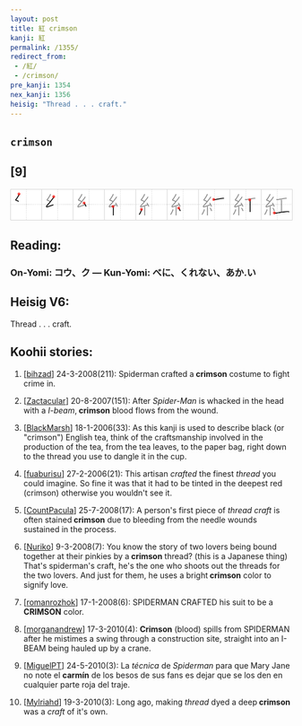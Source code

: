 ```yaml
---
layout: post
title: 紅 crimson
kanji: 紅
permalink: /1355/
redirect_from:
 - /紅/
 - /crimson/
pre_kanji: 1354
nex_kanji: 1356
heisig: "Thread . . . craft."
---
```


## `crimson`

## [9]

<div class="stroke"><img src="../images/E7B485.png" /></div>

## Reading:

### On-Yomi: コウ、ク &mdash; Kun-Yomi: べに、くれない、あか.い

## Heisig V6:

Thread . . . craft.

## Koohii stories:

1) [<a href="http://kanji.koohii.com/profile/bihzad">bihzad</a>] 24-3-2008(211): Spiderman crafted a<strong> crimson</strong> costume to fight crime in.

2) [<a href="http://kanji.koohii.com/profile/Zactacular">Zactacular</a>] 20-8-2007(151): After <em>Spider-Man</em> is whacked in the head with a <em>I-beam</em>,<strong> crimson</strong> blood flows from the wound.

3) [<a href="http://kanji.koohii.com/profile/BlackMarsh">BlackMarsh</a>] 18-1-2006(33): As this kanji is used to describe black (or &quot;crimson&quot;) English tea, think of the craftsmanship involved in the production of the tea, from the tea leaves, to the paper bag, right down to the thread you use to dangle it in the cup.

4) [<a href="http://kanji.koohii.com/profile/fuaburisu">fuaburisu</a>] 27-2-2006(21): This artisan <em>crafted</em> the finest <em>thread</em> you could imagine. So fine it was that it had to be tinted in the deepest red (crimson) otherwise you wouldn&#039;t see it.

5) [<a href="http://kanji.koohii.com/profile/CountPacula">CountPacula</a>] 25-7-2008(17): A person&#039;s first piece of <em>thread</em> <em>craft</em> is often stained<strong> crimson</strong> due to bleeding from the needle wounds sustained in the process.

6) [<a href="http://kanji.koohii.com/profile/Nuriko">Nuriko</a>] 9-3-2008(7): You know the story of two lovers being bound together at their pinkies by a<strong> crimson</strong> thread? (this is a Japanese thing) That&#039;s spiderman&#039;s craft, he&#039;s the one who shoots out the threads for the two lovers. And just for them, he uses a bright<strong> crimson</strong> color to signify love.

7) [<a href="http://kanji.koohii.com/profile/romanrozhok">romanrozhok</a>] 17-1-2008(6): SPIDERMAN CRAFTED his suit to be a<strong> CRIMSON</strong> color.

8) [<a href="http://kanji.koohii.com/profile/morganandrew">morganandrew</a>] 17-3-2010(4): <strong>Crimson</strong> (blood) spills from SPIDERMAN after he mistimes a swing through a construction site, straight into an I-BEAM being hauled up by a crane.

9) [<a href="http://kanji.koohii.com/profile/MiguelPT">MiguelPT</a>] 24-5-2010(3): La <em>técnica</em> de <em>Spiderman</em> para que Mary Jane no note el <strong>carmín</strong> de los besos de sus fans es dejar que se los den en cualquier parte roja del traje.

10) [<a href="http://kanji.koohii.com/profile/Mylriahd">Mylriahd</a>] 19-3-2010(3): Long ago, making <em>thread</em> dyed a deep<strong> crimson</strong> was a <em>craft</em> of it&#039;s own.
